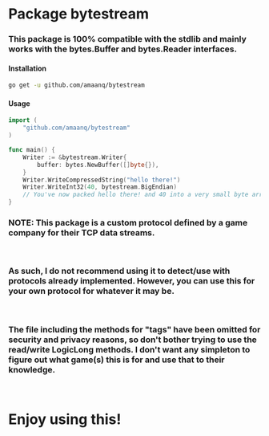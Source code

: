 # **Package bytestream**

### This package is 100% compatible with the stdlib and mainly works with the bytes.Buffer and bytes.Reader interfaces. 

#### **Installation**
```sh
go get -u github.com/amaanq/bytestream
```

#### **Usage**
```go
import (
    "github.com/amaanq/bytestream"
)

func main() {
    Writer := &bytestream.Writer{
	    buffer: bytes.NewBuffer([]byte{}),
	}
	Writer.WriteCompressedString("hello there!")
	Writer.WriteInt32(40, bytestream.BigEndian)
	// You've now packed hello there! and 40 into a very small byte array to do with what you please..
}
```

### **NOTE: This package is a custom protocol defined by a game company for their TCP data streams.**
<br/>

### As such, I do not recommend using it to detect/use with protocols already implemented. However, you can use this for your own protocol for whatever it may be. 
<br/>

### The file including the methods for "tags" have been omitted for security and privacy reasons, so don't bother trying to use the read/write LogicLong methods. I don't want any simpleton to figure out what game(s) this is for and use that to their knowledge.
<br/>

# **Enjoy using this!**
